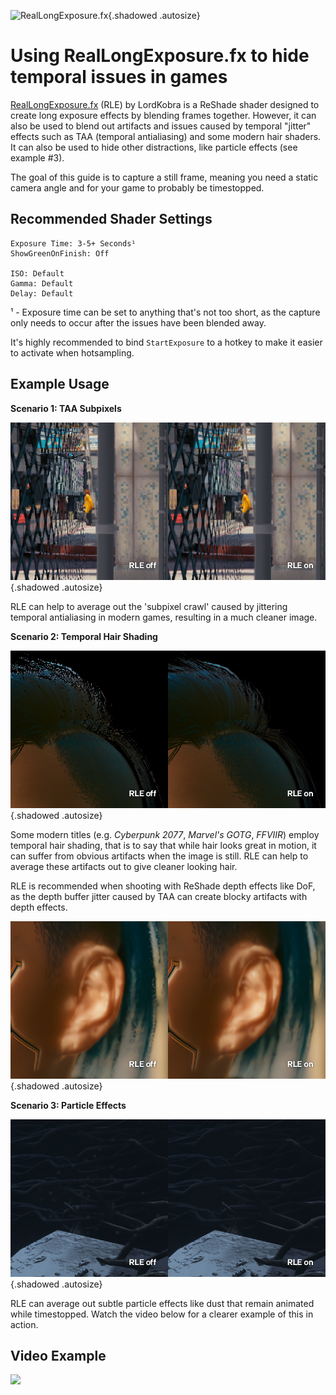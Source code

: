 ![RealLongExposure.fx](Images\reallongexposure_header.png){.shadowed .autosize}

# Using RealLongExposure.fx to hide temporal issues in games

[RealLongExposure.fx](https://github.com/LordKobra/CobraFX/blob/master/Shaders/RealLongExposure.fx) (RLE) by LordKobra is a ReShade shader designed to create long exposure effects by blending frames together. However, it can also be used to blend out artifacts and issues caused by temporal "jitter" effects such as TAA (temporal antialiasing) and some modern hair shaders. It can also be used to hide other distractions, like particle effects (see example #3).

The goal of this guide is to capture a still frame, meaning you need a static camera angle and for your game to probably be timestopped. 

## Recommended Shader Settings
```
Exposure Time: 3-5+ Seconds¹
ShowGreenOnFinish: Off

ISO: Default
Gamma: Default
Delay: Default
```

¹ - Exposure time can be set to anything that's not too short, as the capture only needs to occur after the issues have been blended away.

It's highly recommended to bind `StartExposure` to a hotkey to make it easier to activate when hotsampling. 

## Example Usage

**Scenario 1: TAA Subpixels**  

![eg1](../Images/RealLongExposure/eg1-taa.png){.shadowed .autosize}

RLE can help to average out the 'subpixel crawl' caused by jittering temporal antialiasing in modern games, resulting in a much cleaner image. 

**Scenario 2: Temporal Hair Shading**  

![eg2](../Images/RealLongExposure/eg2-hair.png){.shadowed .autosize}

Some modern titles (e.g. *Cyberpunk 2077*, *Marvel's GOTG*, *FFVIIR*) employ temporal hair shading, that is to say that while hair looks great in motion, it can suffer from obvious artifacts when the image is still. RLE can help to average these artifacts out to give cleaner looking hair. 

RLE is recommended when shooting with ReShade depth effects like DoF, as the depth buffer jitter caused by TAA can create blocky artifacts with depth effects.

![eg4](../Images/RealLongExposure/eg4-hair2.png){.shadowed .autosize}

**Scenario 3: Particle Effects**  

![eg3](../Images/RealLongExposure/eg3-particles.png){.shadowed .autosize}

RLE can average out subtle particle effects like dust that remain animated while timestopped. Watch the video below for a clearer example of this in action.

## Video Example  
<p align="left">
<a href="https://www.youtube.com/watch?v=np7rKbDEphs" target="_blank">
  <img src="https://i.ytimg.com/vi_webp/np7rKbDEphs/maxresdefault.webp" width="800">
</a>
</p>